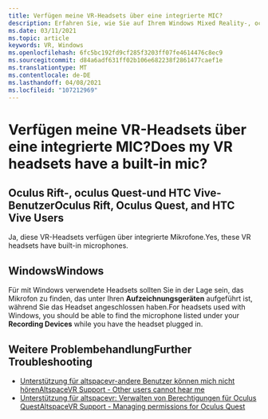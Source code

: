 ```yaml
---
title: Verfügen meine VR-Headsets über eine integrierte MIC?
description: Erfahren Sie, wie Sie auf Ihrem Windows Mixed Reality-, oculus Rift-, oculus Quest-oder HTC Vive-Headset nach einem integrierten Mikrofon suchen.
ms.date: 03/11/2021
ms.topic: article
keywords: VR, Windows
ms.openlocfilehash: 6fc5bc192fd9cf285f3203ff07fe4614476c8ec9
ms.sourcegitcommit: d84a6adf631ff02b106e682238f2861477caef1e
ms.translationtype: MT
ms.contentlocale: de-DE
ms.lasthandoff: 04/08/2021
ms.locfileid: "107212969"
---
```

# <a name="does-my-vr-headsets-have-a-built-in-mic"></a><span data-ttu-id="26cd1-104">Verfügen meine VR-Headsets über eine integrierte MIC?</span><span class="sxs-lookup"><span data-stu-id="26cd1-104">Does my VR headsets have a built-in mic?</span></span>

## <a name="oculus-rift-oculus-quest-and-htc-vive-users"></a><span data-ttu-id="26cd1-105">Oculus Rift-, oculus Quest-und HTC Vive-Benutzer</span><span class="sxs-lookup"><span data-stu-id="26cd1-105">Oculus Rift, Oculus Quest, and HTC Vive Users</span></span>

<span data-ttu-id="26cd1-106">Ja, diese VR-Headsets verfügen über integrierte Mikrofone.</span><span class="sxs-lookup"><span data-stu-id="26cd1-106">Yes, these VR headsets have built-in microphones.</span></span>

## <a name="windows"></a><span data-ttu-id="26cd1-107">Windows</span><span class="sxs-lookup"><span data-stu-id="26cd1-107">Windows</span></span>

<span data-ttu-id="26cd1-108">Für mit Windows verwendete Headsets sollten Sie in der Lage sein, das Mikrofon zu finden, das unter Ihren **Aufzeichnungsgeräten** aufgeführt ist, während Sie das Headset angeschlossen haben.</span><span class="sxs-lookup"><span data-stu-id="26cd1-108">For headsets used with Windows, you should be able to find the microphone listed under your **Recording Devices** while you have the headset plugged in.</span></span>

## <a name="further-troubleshooting"></a><span data-ttu-id="26cd1-109">Weitere Problembehandlung</span><span class="sxs-lookup"><span data-stu-id="26cd1-109">Further Troubleshooting</span></span>

* [<span data-ttu-id="26cd1-110">Unterstützung für altspacevr-andere Benutzer können mich nicht hören</span><span class="sxs-lookup"><span data-stu-id="26cd1-110">AltspaceVR Support - Other users cannot hear me</span></span>](other-users-cant-hear-me.md)
* [<span data-ttu-id="26cd1-111">Unterstützung für altspacevr: Verwalten von Berechtigungen für Oculus Quest</span><span class="sxs-lookup"><span data-stu-id="26cd1-111">AltspaceVR Support - Managing permissions for Oculus Quest</span></span>](../getting-started/oculus-controls.md#managing-permissions)